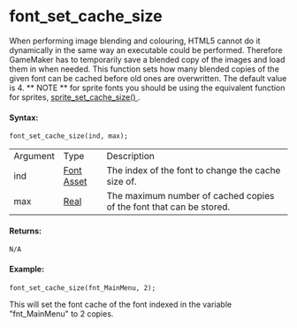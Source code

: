 # font_set_cache_size

When performing image blending and colouring, HTML5 cannot do it
dynamically in the same way an executable could be performed. Therefore
GameMaker has to temporarily save a blended copy of the images and load
them in when needed. This function sets how many blended copies of the
given font can be cached before old ones are overwritten. The default
value is 4. ** NOTE ** for sprite fonts you should be using the
equivalent function for sprites, [ sprite_set_cache_size()
](../Sprites/Sprite_Manipulation/sprite_set_cache_size) .

#### Syntax:

``` gml
font_set_cache_size(ind, max);
```

|          |                                                                         |                                                                     |
|----------|-------------------------------------------------------------------------|---------------------------------------------------------------------|
| Argument | Type                                                                    | Description                                                         |
| ind      |  [Font Asset](../../../../../The_Asset_Editors/Fonts)               | The index of the font to change the cache size of.                  |
| max      |  [Real](../../../../../GameMaker_Language/GML_Overview/Data_Types)  | The maximum number of cached copies of the font that can be stored. |

#### Returns:

``` gml
N/A
```

#### Example:

``` gml
font_set_cache_size(fnt_MainMenu, 2);
```

This will set the font cache of the font indexed in the variable
"fnt_MainMenu" to 2 copies.
